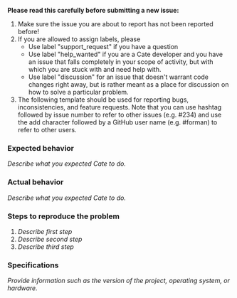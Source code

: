 **Please read this carefully before submitting a new issue:**

1. Make sure the issue you are about to report has not been reported before! 
2. If you are allowed to assign labels, please 
   * Use label "support_request" if you have a question
   * Use label "help_wanted" if you are a Cate developer and you have an issue that falls 
     completely in your scope of activity, but with which you are stuck with and need help with. 
   * Use label "discussion" for an issue that doesn't warrant code changes right away, 
     but is rather meant as a place for discussion on how to solve a particular problem. 
4. The following template should be used for reporting bugs, inconsistencies, and feature requests.
   Note that you can use hashtag followed by issue number to refer to other issues (e.g. #234) and 
   use the add character followed by a GitHub user name (e.g. #forman) to refer to other users.   

### Expected behavior

*Describe what you expected Cate to do.*

### Actual behavior

*Describe what you expected Cate to do.*

### Steps to reproduce the problem

1. *Describe first step* 
2. *Describe second step* 
3. *Describe third step* 

### Specifications 

*Provide information such as the version of the project, operating system, or hardware.*